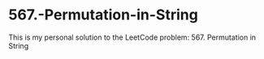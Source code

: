 # 567.-Permutation-in-String
This is my personal solution to the LeetCode problem: 567. Permutation in String
